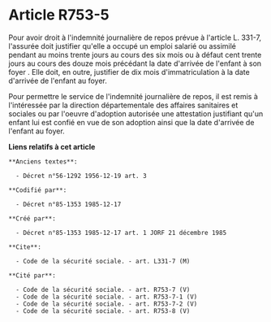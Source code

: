 # Article R753-5

Pour avoir droit à l'indemnité journalière de repos prévue à l'article L. 331-7, l'assurée doit justifier qu'elle a occupé un
emploi salarié ou assimilé pendant au moins trente jours au cours des six mois ou à défaut cent trente jours au cours des
douze mois précédant la date d'arrivée de l'enfant à son foyer        . Elle doit, en outre, justifier de dix mois
d'immatriculation à la date d'arrivée de l'enfant au foyer. 

Pour permettre le service de l'indemnité journalière de repos, il est remis à l'intéressée par la direction départementale
des affaires sanitaires et sociales ou par l'oeuvre d'adoption autorisée une attestation justifiant qu'un enfant lui est
confié en vue de son adoption ainsi que la date d'arrivée de l'enfant au foyer.

**Liens relatifs à cet article**

	**Anciens textes**:

	  - Décret n°56-1292 1956-12-19 art. 3

	**Codifié par**:

	  - Décret n°85-1353 1985-12-17

	**Créé par**:

	  - Décret n°85-1353 1985-12-17 art. 1 JORF 21 décembre 1985

	**Cite**:

	  - Code de la sécurité sociale. - art. L331-7 (M)

	**Cité par**:

	  - Code de la sécurité sociale. - art. R753-7 (V)
	  - Code de la sécurité sociale. - art. R753-7-1 (V)
	  - Code de la sécurité sociale. - art. R753-7-2 (V)
	  - Code de la sécurité sociale. - art. R753-8 (V)
